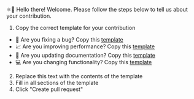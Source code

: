 ⚛👋 Hello there! Welcome. Please follow the steps below to tell us about your contribution.

1. Copy the correct template for your contribution
  - 🐛 Are you fixing a bug? Copy this [template](https://github.com/Sofiane-77/PSChristmasTree/blob/main/.github/PULL_REQUEST_TEMPLATE/bug_fix.md)
  - 📈 Are you improving performance? Copy this [template](https://github.com/Sofiane-77/PSChristmasTree/blob/main/.github/PULL_REQUEST_TEMPLATE/performance_improvement.md)
  - 📝 Are you updating documentation? Copy this [template](https://github.com/Sofiane-77/PSChristmasTree/blob/main/.github/PULL_REQUEST_TEMPLATE/documentation.md)
  - 💻 Are you changing functionality? Copy this [template](https://github.com/Sofiane-77/PSChristmasTree/blob/main/.github/PULL_REQUEST_TEMPLATE/feature_change.md)
2. Replace this text with the contents of the template
3. Fill in all sections of the template
4. Click "Create pull request"
